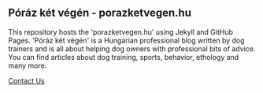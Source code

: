 ## Póráz két végén - porazketvegen.hu
This repository hosts the 'porazketvegen.hu' using Jekyll and GitHub Pages. 'Póráz két végén' is a Hungarian professional blog written by dog trainers and is all about helping dog owners with professional bits of advice. You can find articles about dog training, sports, behavior, ethology and many more.

[Contact Us](mailto:hello@porazketvegen.hu)